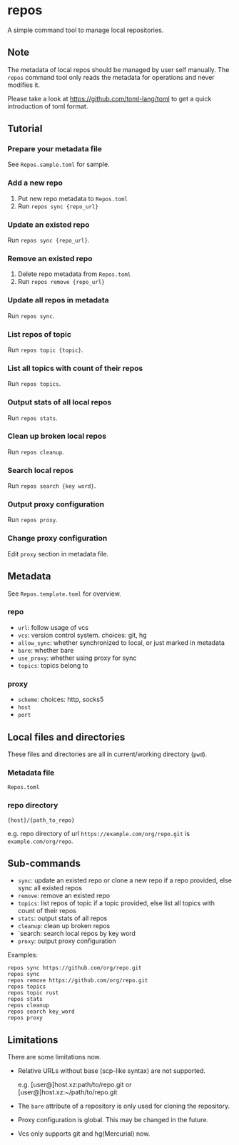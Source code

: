 # repos

A simple command tool to manage local repositories.

## Note

The metadata of local repos should be managed by user self manually.
The `repos` command tool only reads the metadata for operations and never modifies it.

Please take a look at https://github.com/toml-lang/toml to get a quick introduction of toml format.

## Tutorial

### Prepare your metadata file

See `Repos.sample.toml` for sample.

### Add a new repo

1. Put new repo metadata to `Repos.toml`
2. Run `repos sync {repo_url}`

### Update an existed repo

Run `repos sync {repo_url}`.

### Remove an existed repo

1. Delete repo metadata from `Repos.toml`
2. Run `repos remove {repo_url}`

### Update all repos in metadata

Run `repos sync`.

### List repos of topic

Run `repos topic {topic}`.

### List all topics with count of their repos

Run `repos topics`.

### Output stats of all local repos

Run `repos stats`.

###  Clean up broken local repos

Run `repos cleanup`.

### Search local repos

Run `repos search {key word}`.

### Output proxy configuration

Run `repos proxy`.

### Change proxy configuration

Edit `proxy` section in metadata file.

## Metadata

See `Repos.template.toml` for overview.

### repo

- `url`: follow usage of vcs
- `vcs`: version control system. choices: git, hg
- `allow_sync`: whether synchronized to local, or just marked in metadata
- `bare`: whether bare
- `use_proxy`: whether using proxy for sync
- `topics`: topics belong to

### proxy

- `scheme`: choices: http, socks5
- `host`
- `port`

## Local files and directories

These files and directories are all in current/working directory (`pwd`).

### Metadata file

`Repos.toml`

### repo directory

`{host}/{path_to_repo}`

e.g. repo directory of url `https://example.com/org/repo.git` is `example.com/org/repo`.

## Sub-commands

* `sync`: update an existed repo or clone a new repo if a repo provided, else sync all existed repos
* `remove`: remove an existed repo
* `topics`: list repos of topic if a topic provided, else list all topics with count of their repos
* `stats`: output stats of all repos
* `cleanup`: clean up broken repos
* `search: search local repos by key word
* `proxy`: output proxy configuration

Examples:

```
repos sync https://github.com/org/repo.git
repos sync
repos remove https://github.com/org/repo.git
repos topics
repos topic rust
repos stats
repos cleanup
repos search key_word
repos proxy
```

## Limitations

There are some limitations now.

* Relative URLs without base (scp-like syntax) are not supported.

  e.g. [user@]host.xz:path/to/repo.git or [user@]host.xz:~/path/to/repo.git

* The `bare` attribute of a repository is only used for cloning the repository.
* Proxy configuration is global. This may be changed in the future.
* Vcs only supports git and hg(Mercurial) now.
